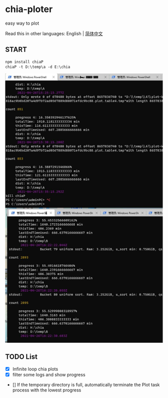 # chia-ploter
easy way to plot

Read this in other languages: English | [简体中文](./README-zh_CN.md)
## START
```
npm install chiaP
chiaP -t D:\temp\a -d E:\chia
```
![](img\20210427002246.jpg)
## TODO List

- [x] Infinite loop chia plots
- [x] filter some logs and show progress
- [] If the temporary directory is full, automatically terminate the Plot task process with the lowest progress